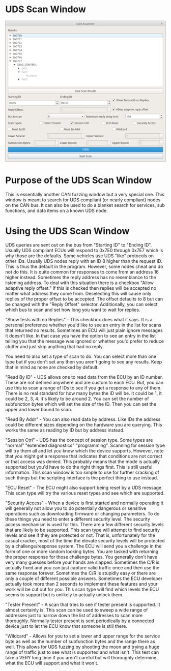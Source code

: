 UDS Scan Window
=================

![UDS Scan Window](./images/UDS_Scanner.png)

Purpose of the UDS Scan Window
===============================

This is essentially another CAN fuzzing window but a very special one. This window is meant to search for UDS compliant (or nearly compliant) nodes on the CAN bus. It can also be used to do a blanket search for services, sub functions, and data items on a known UDS node.


Using the UDS Scan Window
==========================

UDS queries are sent out on the bus from "Starting ID" to "Ending ID". Usually UDS compliant ECUs will respond to 0x7E0 through 0x7E7 which is why those are the defaults. Some vehicles use UDS "like" protocols on other IDs. Usually UDS nodes reply with an ID 8 higher than the request ID. This is thus the default in the program. However, some nodes cheat and do not do this. It is quite common for responses to come from an address 16 higher instead. Sometimes the reply address has no resemblance to the listening address. To deal with this situation there is a checkbox "Allow adaptive reply offset." If this is checked then replies will be accepted no matter what address they come from. Deselecting this will cause only replies of the proper offset to be accepted. The offset defaults to 8 but can be changed with the "Reply Offset" selector. Additionally, you can select which bus to scan and set how long you want to wait for replies. 

"Show tests with no Replies" - This checkbox does what it says. It is a personal preference whether you'd like to see an entry in the list for scans that returned no results. Sometimes an ECU will just plain ignore messages it doesn't like. In that case you have the option to see an entry in the list telling you that the message was ignored or whether you'd prefer to reduce clutter and just skip anything that had no reply.

You need to also set a type of scan to do. You can select more than one type but if you don't set any then you aren't going to see any results. Keep that in mind as none are checked by default.

"Read By ID" - UDS allows one to read data from the ECU by an ID number. These are not defined anywhere and are custom to each ECU. But, you can use this to scan a range of IDs to see if you get a response to any of them. There is no real standard for how many bytes the ID will be. It could be 1, it could be 2, 3, 4. It's likely to be around 2. You can set the number of subfunction bytes which will set the size of the ID. Then you can set the upper and lower bound to scan.

"Read By Addr" - You can also read data by address. Like IDs the address could be different sizes depending on the hardware you are querying. This works the same as reading by ID but by address instead.

"Session Ctrl" - UDS has the concept of session type. Some types are "normal" "extended diagnostics" "programming". Scanning for session type will try them all and let you know which the device supports. However, note that you might get a response that indicates that conditions are not correct or that access was denied. This probably means that the mode is actually supported but you'd have to do the right things first. This is still useful information. This scan window is too simple to use for further cracking of such things but the scripting interface is the perfect thing to use instead. 

"ECU Reset" - The ECU might also support being reset by a UDS message. This scan type will try the various reset types and see which are supported.

"Security Access" - When a device is first started and normally operating it will generally not allow you to do potentially dangerous or sensitive operations such as downloading firmware or changing parameters. To do these things you need to enter a different security level. The security access mechanism is used for this. There are a few different security levels that are likely to be supported. This scan type will attempt to find security levels and see if they are protected or not. That is, unfortunately for the casual cracker, most of the time the elevate security levels will be protected by a challenge/response system. The ECU will send you a challenge in the form of one or more random looking bytes. You are tasked with returning the proper response for those challenge bytes. You generally don't have very many guesses before your hands are slapped. Sometimes the C/R is actually fixed and you can just capture valid traffic once and then use the same response forever. Sometimes the C/R is stupidly easy or there are only a couple of different possible answers. Sometimes the ECU developer actually took more than 2 seconds to implement these features and your work will be cut out for you. This scan type will find which levels the ECU seems to support but is unlikely to actually unlock them.

"Tester Present" - A scan that tries to see if tester present is supported. It almost certainly is. This scan can be used to sweep a wide range of addresses just to narrow down the list of addresses to scan more thoroughly. Normally tester present is sent periodically by a connected device just to let the ECU know that someone is still there.

"Wildcard" - Allows for you to set a lower and upper range for the service byte as well as the number of subfunction bytes and the range there as well. This allows for UDS fuzzing by shooting the moon and trying a huge range of traffic just to see what is supported and what isn't. This test can take a VERY long time if you aren't careful but will thoroughly determine what the ECU will support and what it won't.
